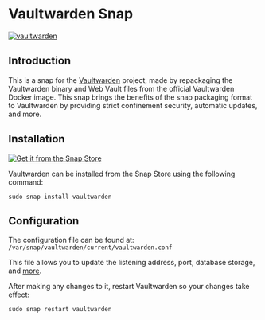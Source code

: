 # Vaultwarden Snap
[![vaultwarden](https://snapcraft.io/vaultwarden/badge.svg)](https://snapcraft.io/vaultwarden)

## Introduction

This is a snap for the [Vaultwarden](https://github.com/dani-garcia/vaultwarden) project, made by repackaging the Vaultwarden binary and Web Vault files from the official Vaultwarden Docker image. This snap brings the benefits of the snap packaging format to Vaultwarden by providing strict confinement security, automatic updates, and more.

## Installation
[![Get it from the Snap Store](https://snapcraft.io/static/images/badges/en/snap-store-black.svg)](https://snapcraft.io/vaultwarden)

Vaultwarden can be installed from the Snap Store using the following command:
```
sudo snap install vaultwarden
```
## Configuration
The configuration file can be found at: `/var/snap/vaultwarden/current/vaultwarden.conf`

This file allows you to update the listening address, port, database storage, and [more](https://github.com/DownThePark/vaultwarden-snap/blob/candidate/snap/local/etc/env.template).
 
After making any changes to it, restart Vaultwarden so your changes take effect:
```   
sudo snap restart vaultwarden
```
